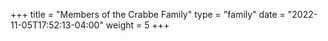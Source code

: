 +++
title = "Members of the Crabbe Family"
type = "family"
date = "2022-11-05T17:52:13-04:00"
weight = 5
+++

